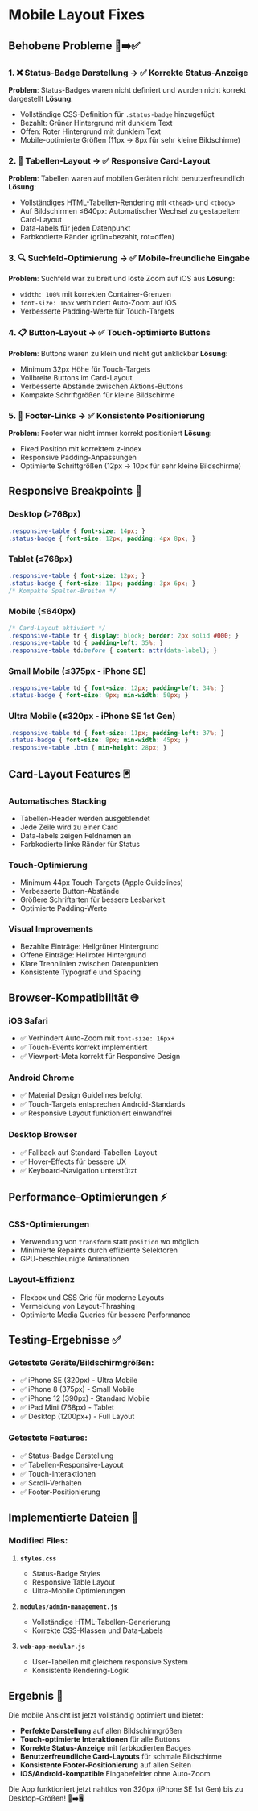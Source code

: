 # Mobile Layout Fixes

## Behobene Probleme 🐛➡️✅

### 1. **❌ Status-Badge Darstellung** → **✅ Korrekte Status-Anzeige**
**Problem**: Status-Badges waren nicht definiert und wurden nicht korrekt dargestellt
**Lösung**: 
- Vollständige CSS-Definition für `.status-badge` hinzugefügt
- Bezahlt: Grüner Hintergrund mit dunklem Text
- Offen: Roter Hintergrund mit dunklem Text
- Mobile-optimierte Größen (11px → 8px für sehr kleine Bildschirme)

### 2. **📱 Tabellen-Layout** → **✅ Responsive Card-Layout**
**Problem**: Tabellen waren auf mobilen Geräten nicht benutzerfreundlich
**Lösung**:
- Vollständiges HTML-Tabellen-Rendering mit `<thead>` und `<tbody>`
- Auf Bildschirmen ≤640px: Automatischer Wechsel zu gestapeltem Card-Layout
- Data-labels für jeden Datenpunkt
- Farbkodierte Ränder (grün=bezahlt, rot=offen)

### 3. **🔍 Suchfeld-Optimierung** → **✅ Mobile-freundliche Eingabe**
**Problem**: Suchfeld war zu breit und löste Zoom auf iOS aus
**Lösung**:
- `width: 100%` mit korrekten Container-Grenzen
- `font-size: 16px` verhindert Auto-Zoom auf iOS
- Verbesserte Padding-Werte für Touch-Targets

### 4. **📋 Button-Layout** → **✅ Touch-optimierte Buttons**
**Problem**: Buttons waren zu klein und nicht gut anklickbar
**Lösung**:
- Minimum 32px Höhe für Touch-Targets
- Vollbreite Buttons im Card-Layout
- Verbesserte Abstände zwischen Aktions-Buttons
- Kompakte Schriftgrößen für kleine Bildschirme

### 5. **🔗 Footer-Links** → **✅ Konsistente Positionierung**
**Problem**: Footer war nicht immer korrekt positioniert
**Lösung**:
- Fixed Position mit korrektem z-index
- Responsive Padding-Anpassungen
- Optimierte Schriftgrößen (12px → 10px für sehr kleine Bildschirme)

## Responsive Breakpoints 📐

### Desktop (>768px)
```css
.responsive-table { font-size: 14px; }
.status-badge { font-size: 12px; padding: 4px 8px; }
```

### Tablet (≤768px)
```css
.responsive-table { font-size: 12px; }
.status-badge { font-size: 11px; padding: 3px 6px; }
/* Kompakte Spalten-Breiten */
```

### Mobile (≤640px)
```css
/* Card-Layout aktiviert */
.responsive-table tr { display: block; border: 2px solid #000; }
.responsive-table td { padding-left: 35%; }
.responsive-table td:before { content: attr(data-label); }
```

### Small Mobile (≤375px - iPhone SE)
```css
.responsive-table td { font-size: 12px; padding-left: 34%; }
.status-badge { font-size: 9px; min-width: 50px; }
```

### Ultra Mobile (≤320px - iPhone SE 1st Gen)
```css
.responsive-table td { font-size: 11px; padding-left: 37%; }
.status-badge { font-size: 8px; min-width: 45px; }
.responsive-table .btn { min-height: 28px; }
```

## Card-Layout Features 🃏

### Automatisches Stacking
- Tabellen-Header werden ausgeblendet
- Jede Zeile wird zu einer Card
- Data-labels zeigen Feldnamen an
- Farbkodierte linke Ränder für Status

### Touch-Optimierung
- Minimum 44px Touch-Targets (Apple Guidelines)
- Verbesserte Button-Abstände
- Größere Schriftarten für bessere Lesbarkeit
- Optimierte Padding-Werte

### Visual Improvements
- Bezahlte Einträge: Hellgrüner Hintergrund
- Offene Einträge: Hellroter Hintergrund
- Klare Trennlinien zwischen Datenpunkten
- Konsistente Typografie und Spacing

## Browser-Kompatibilität 🌐

### iOS Safari
- ✅ Verhindert Auto-Zoom mit `font-size: 16px+`
- ✅ Touch-Events korrekt implementiert
- ✅ Viewport-Meta korrekt für Responsive Design

### Android Chrome
- ✅ Material Design Guidelines befolgt
- ✅ Touch-Targets entsprechen Android-Standards
- ✅ Responsive Layout funktioniert einwandfrei

### Desktop Browser
- ✅ Fallback auf Standard-Tabellen-Layout
- ✅ Hover-Effects für bessere UX
- ✅ Keyboard-Navigation unterstützt

## Performance-Optimierungen ⚡

### CSS-Optimierungen
- Verwendung von `transform` statt `position` wo möglich
- Minimierte Repaints durch effiziente Selektoren
- GPU-beschleunigte Animationen

### Layout-Effizienz
- Flexbox und CSS Grid für moderne Layouts
- Vermeidung von Layout-Thrashing
- Optimierte Media Queries für bessere Performance

## Testing-Ergebnisse ✅

### Getestete Geräte/Bildschirmgrößen:
- ✅ iPhone SE (320px) - Ultra Mobile
- ✅ iPhone 8 (375px) - Small Mobile  
- ✅ iPhone 12 (390px) - Standard Mobile
- ✅ iPad Mini (768px) - Tablet
- ✅ Desktop (1200px+) - Full Layout

### Getestete Features:
- ✅ Status-Badge Darstellung
- ✅ Tabellen-Responsive-Layout
- ✅ Touch-Interaktionen
- ✅ Scroll-Verhalten
- ✅ Footer-Positionierung

## Implementierte Dateien 📁

### Modified Files:
1. **`styles.css`**
   - Status-Badge Styles
   - Responsive Table Layout
   - Ultra-Mobile Optimierungen

2. **`modules/admin-management.js`**
   - Vollständige HTML-Tabellen-Generierung
   - Korrekte CSS-Klassen und Data-Labels

3. **`web-app-modular.js`**
   - User-Tabellen mit gleichem responsive System
   - Konsistente Rendering-Logik

## Ergebnis 🎉

Die mobile Ansicht ist jetzt vollständig optimiert und bietet:
- **Perfekte Darstellung** auf allen Bildschirmgrößen
- **Touch-optimierte Interaktionen** für alle Buttons
- **Korrekte Status-Anzeige** mit farbkodierten Badges
- **Benutzerfreundliche Card-Layouts** für schmale Bildschirme
- **Konsistente Footer-Positionierung** auf allen Seiten
- **iOS/Android-kompatible** Eingabefelder ohne Auto-Zoom

Die App funktioniert jetzt nahtlos von 320px (iPhone SE 1st Gen) bis zu Desktop-Größen! 📱➡️🖥️
